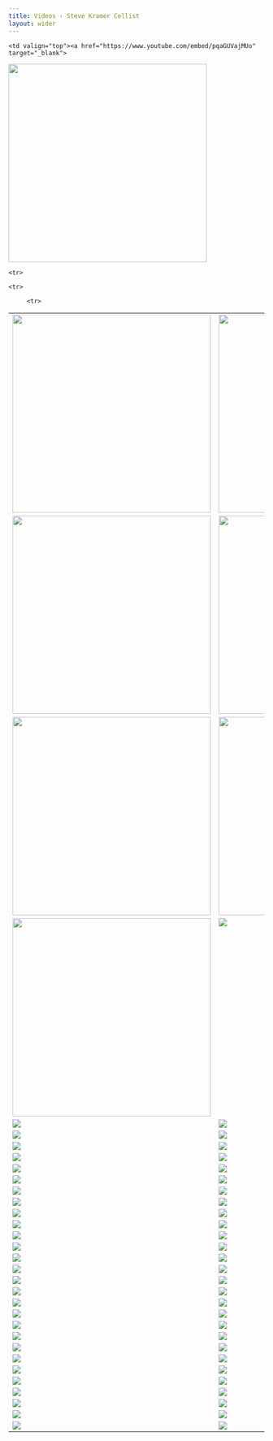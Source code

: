 ```yaml
---
title: Videos ‹ Steve Kramer Cellist
layout: wider
---
```


<!--<a href="https://www.youtube.com/embed/pqaGUVajMUo" target="_blank">
<img class="pure-img" style="margin-top:20px;width:390px;height:220px;" src="{{ site.baseurl}}/images/video_images/PreludeBach1006T.jpg">
</a>-->




<table>
  
  <tr>
     <td valign="top"><a href="https://www.youtube.com/embed/9CLRcYSVVA8" target="_blank">
<img class="pure-img" style="width:390px;" src="{{site.baseurl}}/images/video_images/AugustSerenade.png">
</a></td>
    
    <td valign="top"><a href="https://www.youtube.com/embed/pqaGUVajMUo" target="_blank">
<img class="pure-img" style="width:390px;" src="{{site.baseurl}}/images/video_images/PreludeBach1006T.jpg">
</a></td>
    <td valign="top"><a href="https://www.youtube.com/embed/yAXNy-Jj8r0" target="_blank">
<img class="pure-img" style="width:390px;" src="{{site.baseurl}}/images/video_images/Chaconne_img.png">
</a></td>

  </tr>
  <tr>
  <td valign="top"><a href="https://www.youtube.com/embed/zc3FvvbxjEY" target="_blank">
<img class="pure-img" style="width:390px;" src="{{site.baseurl}}/images/video_images/BWV1008Sarabanda.png">
</a></td>  
    <td valign="top"><a href="https://www.youtube.com/embed/-c5H_flw7tM" target="_blank">
<img class="pure-img" style="width:390px;" src="{{site.baseurl}}/images/video_images/ViolinSanatas.png">
</a></td>
    <td valign="top"><a href="https://www.youtube.com/embed/dhLBI0udTpk" target="_blank">
<img class="pure-img" style="width:390px;" src="{{site.baseurl}}/images/video_images/Passacaglia.png">
</a></td>

  </tr>
  <tr>
     <td valign="top"><a href="https://www.youtube.com/embed/LAf57ZN-X_E" target="_blank">
<img class="pure-img" style="width:390px;" src="{{site.baseurl}}/images/video_images/ViolinSanatasGigue.png">
</a></td>   
    <td valign="top"><a href="https://www.youtube.com/embed/wHqMMptf0cc" target="_blank">
<img class="pure-img" style="width:390px;" src="{{site.baseurl}}/images/video_images/BWV1009Sarabande.png">
</a></td>
    <td valign="top"><a href="https://www.youtube.com/embed/KduBL_GeDFo" target="_blank">
<img class="pure-img" style="width:390px;" src="{{site.baseurl}}/images/video_images/BWV1007Prelude.png">
</a></td>

  </tr>
<tr> 
    <td valign="top"><a href="https://www.youtube.com/embed/JXN-Gl1hIpM" target="_blank">
<img class="pure-img" style="width:390px;" src="{{site.baseurl}}/images/video_images/BWV1007Sarabande.png">
</a></td>  
<td valign="top"><a href="https://www.youtube.com/embed/TLEbWjNOrN4" target="_blank">
<img class="pure-img" src="{{site.baseurl}}/images/video_images/BWV1012Allemande.png">
</a></td>
    <td valign="top"><a href="https://www.youtube.com/embed/pYc8ebSXt6c" target="_blank">
<img class="pure-img" src="{{site.baseurl}}/images/video_images/BWV1012Courante.png">
</a></td>

  </tr>
<tr>
<td valign="top"><a href="https://www.youtube.com/embed/X_qbJanFdXE" target="_blank">
<img class="pure-img" src="{{site.baseurl}}/images/video_images/BWV1011Sarabande.png">
</a></td> 
<td valign="top"><a href="https://www.youtube.com/embed/NC0gFlEVw80" target="_blank">
<img class="pure-img" src="{{site.baseurl}}/images/video_images/Libertango.png">
</a></td>
    <td valign="top"><a href="https://www.youtube.com/embed/dLkXyKqRA8U" target="_blank">
<img class="pure-img" src="{{site.baseurl}}/images/video_images/OblivionTakeA.png">
</a></td>

  </tr>
<tr>
<td valign="top"><a href="https://www.youtube.com/embed/e-ffhrN7XXY" target="_blank">
<img class="pure-img" src="{{site.baseurl}}/images/video_images/OblivionTakeB.png">
</a></td> 
<td valign="top"><a href="https://www.youtube.com/embed/XRM9EzBNEQU" target="_blank">
<img class="pure-img" src="{{site.baseurl}}/images/video_images/ChildsPlay.png">
</a></td>
    <td valign="top"><a href="https://www.youtube.com/embed/VtjWkZT1Lxs" target="_blank">
<img class="pure-img" src="{{site.baseurl}}/images/video_images/JustBeFrank.png">
</a></td>

  </tr>  
<tr>
<td valign="top"><a href="https://www.youtube.com/embed/U3En89lhGlw" target="_blank">
<img class="pure-img" src="{{site.baseurl}}/images/video_images/Kaleidoscope.png">
</a></td> 
<td valign="top"><a href="https://www.youtube.com/embed/4b5nX0hdUks" target="_blank">
<img class="pure-img" src="{{site.baseurl}}/images/video_images/KramerLawtonFrank.png">
</a></td>
    <td valign="top"><a href="https://www.youtube.com/embed/1WbwSUiEftA" target="_blank">
<img class="pure-img" src="{{site.baseurl}}/images/video_images/PandemicJam.png">
</a></td>

  </tr> 
<tr> 
<td valign="top"><a href="https://www.youtube.com/embed/jtKueNajxBc" target="_blank">
<img class="pure-img" src="{{site.baseurl}}/images/video_images/ExoticBirds.png">
</a></td> 
<td valign="top"><a href="https://www.youtube.com/embed/_iYkT1yTTcA" target="_blank">
<img class="pure-img" src="{{site.baseurl}}/images/video_images/JustBeFrankLiveFeed.png">
</a></td>
    <td valign="top"><a href="https://www.youtube.com/embed/h9Dzc1FvrsE" target="_blank">
<img class="pure-img" src="{{site.baseurl}}/images/video_images/PhiladelphiaMelancholia.png">
</a></td>

  </tr> 

<tr> 
      <td valign="top"><a href="https://www.youtube.com/embed/JLN3Fr_8b14" target="_blank">
<img class="pure-img" src="{{site.baseurl}}/images/video_images/RachmaninoffDuo.png">
</a></td>
<td valign="top"><a href="https://www.youtube.com/embed/K5L-chcm4a4" target="_blank">
<img class="pure-img" src="{{site.baseurl}}/images/video_images/BachCelloSuitesGermany.png">
</a></td>
    <td valign="top"><a href="https://www.youtube.com/embed/UryIqvsSyok" target="_blank">
<img class="pure-img" src="{{site.baseurl}}/images/video_images/BWV1007PreludeInterA.png">
</a></td>

  </tr> 
<tr>
<td valign="top"><a href="https://www.youtube.com/embed/bIYeV6H74lo" target="_blank">
<img class="pure-img" src="{{site.baseurl}}/images/video_images/BWV1009Gigue.png">
</a></td> 
<td valign="top"><a href="https://www.youtube.com/embed/4d7cP4vn5BI" target="_blank">
<img class="pure-img" src="{{site.baseurl}}/images/video_images/BWV1010Sarabande.png">
</a></td>
    <td valign="top"><a href="https://www.youtube.com/embed/mxpX0RJ8pYs" target="_blank">
<img class="pure-img" src="{{site.baseurl}}/images/video_images/BWV1007Minuet.png">
</a></td>

  </tr>   
<tr>
<td valign="top"><a href="https://www.youtube.com/embed/N9i8uRyiTQw" target="_blank">
<img class="pure-img" src="{{site.baseurl}}/images/video_images/BWV1008Allemande.png">
</a></td> 
<td valign="top"><a href="https://www.youtube.com/embed/q1s4KpbMtdg" target="_blank">
<img class="pure-img" src="{{site.baseurl}}/images/video_images/BWV1009Bouree.png">
</a></td>
    <td valign="top"><a href="https://www.youtube.com/embed/eaEpB6CwM-Y" target="_blank">
<img class="pure-img" src="{{site.baseurl}}/images/video_images/BWv1008Prelude.png">
</a></td>

  </tr>  
  <tr> 
<td valign="top"><a href="https://www.youtube.com/embed/xh5spTJ-Zes" target="_blank">
<img class="pure-img" src="{{site.baseurl}}/images/video_images/BWV1007Courante.png">
</a></td>   
<td valign="top"><a href="https://www.youtube.com/embed/pDlUyGfKHzs" target="_blank">
<img class="pure-img" src="{{site.baseurl}}/images/video_images/BWV1010Courante.png">
</a></td>
    <td valign="top"><a href="https://www.youtube.com/embed/ZgCiRQMF6-o" target="_blank">
<img class="pure-img" src="{{site.baseurl}}/images/video_images/BWV1007Allemande.png">
</a></td>

  </tr> 
  <tr> 
     <td valign="top"><a href="https://www.youtube.com/embed/4owMbSD45CE" target="_blank">
<img class="pure-img" src="{{site.baseurl}}/images/video_images/BWV1009Courante.png">
</a></td>   
<td valign="top"><a href="https://www.youtube.com/embed/uWrCeE-NdlU" target="_blank">
<img class="pure-img" src="{{site.baseurl}}/images/video_images/BWV1007Gigue.png">
</a></td>
    <td valign="top"><a href="https://www.youtube.com/embed/V38JgKihTS4" target="_blank">
<img class="pure-img" src="{{site.baseurl}}/images/video_images/BillyStrayhornTakeA.png">
</a></td>

  </tr> 
    <tr>  
    <td valign="top"><a href="https://www.youtube.com/embed/kFOTKlICkY4" target="_blank">
<img class="pure-img" src="{{site.baseurl}}/images/video_images/Summertime.png">
</a></td>      
<td valign="top"><a href="https://www.youtube.com/embed/QH73YN6d0Tk" target="_blank">
<img class="pure-img" src="{{site.baseurl}}/images/video_images/Jobim.png">
</a></td>
    <td valign="top"><a href="https://www.youtube.com/embed/0Ib-PQeYbjM" target="_blank">
<img class="pure-img" src="{{site.baseurl}}/images/video_images/AutumnLeaves.png">
</a></td>

  </tr> 

    <tr> 
<td valign="top"><a href="https://www.youtube.com/embed/rAciSfdQNdU" target="_blank">
<img class="pure-img" src="{{site.baseurl}}/images/video_images/MusicalRoad.png">
</a></td>   
<td valign="top"><a href="https://www.youtube.com/embed/MP3QvP6dPr4" target="_blank">
<img class="pure-img" src="{{site.baseurl}}/images/video_images/TheSoundOfMusic.png">
</a></td>
    <td valign="top"><a href="https://www.youtube.com/embed/YjNxSban0Lo" target="_blank">
<img class="pure-img" src="{{site.baseurl}}/images/video_images/myFavoriteThings.png">
</a></td>

  </tr>

  <tr> 
     <td valign="top"><a href="https://www.youtube.com/embed/B8a7X9Srm5w" target="_blank">
<img class="pure-img" src="{{site.baseurl}}/images/video_images/Edelwiess.png">
</a></td>   
<td valign="top"><a href="https://www.youtube.com/embed/Xs5GasOSbb4" target="_blank">
<img class="pure-img" src="{{site.baseurl}}/images/video_images/OverTheRainbow.png">
</a></td>
    <td valign="top"><a href="https://www.youtube.com/embed/2sp4w5F_2HY" target="_blank">
<img class="pure-img" src="{{site.baseurl}}/images/video_images/Somewhere.png">
</a></td>

  </tr>

  <tr>
<td valign="top"><a href="https://www.youtube.com/embed/L-hz97yc_jo" target="_blank">
<img class="pure-img" src="{{site.baseurl}}/images/video_images/MyOneandOnlyOne.png">
</a></td>  
<td valign="top"><a href="https://www.youtube.com/embed/T934MKCbFhg" target="_blank">
<img class="pure-img" src="{{site.baseurl}}/images/video_images/MoonRiver.png">
</a></td>
    <td valign="top"><a href="https://www.youtube.com/embed/2LbTcH46fZQ" target="_blank">
<img class="pure-img" src="{{site.baseurl}}/images/video_images/LoveIsHereToStay.png">
</a></td>

  </tr>
 <tr>  
<td valign="top"><a href="https://www.youtube.com/embed/EsgtQhydJnc" target="_blank">
<img class="pure-img" src="{{site.baseurl}}/images/video_images/MyOneandOnlyOneVersion2.png">
</a></td> 
<td valign="top"><a href="https://www.youtube.com/embed/Og--kzwthIY" target="_blank">
<img class="pure-img" src="{{site.baseurl}}/images/video_images/PinkPanter.png">
</a></td>
    <td valign="top"><a href="https://www.youtube.com/embed/BA2mbNFuCTk" target="_blank">
<img class="pure-img" src="{{site.baseurl}}/images/video_images/LossofLove.png">
</a></td>

  </tr>

  <tr> 
<td valign="top"><a href="https://www.youtube.com/embed/uHmAo_Qdfs8" target="_blank">
<img class="pure-img" src="{{site.baseurl}}/images/video_images/FallingInLove.png">
</a></td>    
<td valign="top"><a href="https://www.youtube.com/embed/9GnEoX5H1l0" target="_blank">
<img class="pure-img" src="{{site.baseurl}}/images/video_images/Embraceable.png">
</a></td>
    <td valign="top"><a href="https://www.youtube.com/embed/rKwRMhRZ9dI" target="_blank">
<img class="pure-img" src="{{site.baseurl}}/images/video_images/AskMeNow.png">
</a></td>

  </tr>
  
<tr>
<td valign="top"><a href="https://www.youtube.com/embed/DUEFpFXez18" target="_blank">
<img class="pure-img" src="{{site.baseurl}}/images/video_images/CentralParkWest.png">
</a></td>    
<td valign="top"><a href="https://www.youtube.com/embed/xI-hmS7yOZQ" target="_blank">
<img class="pure-img" src="{{site.baseurl}}/images/video_images/ViolinSonatasPresto.png">
</a></td>
    <td valign="top"><a href="https://www.youtube.com/embed/6R4LZr87IlI" target="_blank">
<img class="pure-img" src="{{site.baseurl}}/images/video_images/ViolinSonatasAllemande.png">
</a></td>

  </tr>

<tr>    
<td valign="top"><a href="https://www.youtube.com/embed/TW3BsQYkxH4" target="_blank">
<img class="pure-img" src="{{site.baseurl}}/images/video_images/ViolinSonatasCourante.png">
</a></td> 
<td valign="top"><a href="https://www.youtube.com/embed/yBp8thl4c0k" target="_blank">
<img class="pure-img" src="{{site.baseurl}}/images/video_images/ViolinSonatasSarabande.png">
</a></td>
    <td valign="top"><a href="https://www.youtube.com/embed/NZnaQidNmhg" target="_blank">
<img class="pure-img" src="{{site.baseurl}}/images/video_images/Tenderly.png">
</a></td>

  </tr>

<tr> 
<td valign="top"><a href="https://www.youtube.com/embed/gYcWoCzI7yY" target="_blank">
<img class="pure-img" src="{{site.baseurl}}/images/video_images/AsTimeGoesBy.png">
</a></td>     
<td valign="top"><a href="https://www.youtube.com/embed/cFD48sPk8VE" target="_blank">
<img class="pure-img" src="{{site.baseurl}}/images/video_images/SendInTheClouds.png">
</a></td>
    <td valign="top"><a href="https://www.youtube.com/embed/X816vIOs-Ww" target="_blank">
<img class="pure-img" src="{{site.baseurl}}/images/video_images/TimeAfterTime.png">
</a></td>

  </tr> 

<tr> 
<td valign="top"><a href="https://www.youtube.com/embed/T20RG9ET774" target="_blank">
<img class="pure-img" src="{{site.baseurl}}/images/video_images/EmbraceableYouTakeII.png">
</a></td> 
<td valign="top"><a href="https://www.youtube.com/embed/LX6TffcAIOU" target="_blank">
<img class="pure-img" src="{{site.baseurl}}/images/video_images/FallingInLoveWithLove.png">
</a></td>
    <td valign="top"><a href="https://www.youtube.com/embed/_CKfFe2qMKc" target="_blank">
<img class="pure-img" src="{{site.baseurl}}/images/video_images/KillingMeSoftly.png">
</a></td>

  </tr> 
  
<tr> 
<td valign="top"><a href="https://www.youtube.com/embed/jX-JjDPjCQ8" target="_blank">
<img class="pure-img" src="{{site.baseurl}}/images/video_images/Yesterday.png">
</a></td>  
<td valign="top"><a href="https://www.youtube.com/embed/WvUTVge7gWg" target="_blank">
<img class="pure-img" src="{{site.baseurl}}/images/video_images/SummerKnows.png">
</a></td>
    <td valign="top"><a href="https://www.youtube.com/embed/kNRTJqwZQrA" target="_blank">
<img class="pure-img" src="{{site.baseurl}}/images/video_images/ForAllWeKnow.png">
</a></td>

  </tr> 

  <tr> 
<td valign="top"><a href="https://www.youtube.com/embed/1mfU9ZqReYQ" target="_blank">
<img class="pure-img" src="{{site.baseurl}}/images/video_images/SlowHotWind.png">
</a></td>    
<td valign="top"><a href="https://www.youtube.com/embed/iiclE7isCBU" target="_blank">
<img class="pure-img" src="{{site.baseurl}}/images/video_images/DaysOfWineAndRoses.png">
</a></td>
    <td valign="top"><a href="https://www.youtube.com/embed/4D9LE16kYAE" target="_blank">
<img class="pure-img" src="{{site.baseurl}}/images/video_images/MrLucky.png">
</a></td>

  </tr> 

    <tr> 
<td valign="top"><a href="https://www.youtube.com/embed/nb-uIKCDTQU" target="_blank">
<img class="pure-img" src="{{site.baseurl}}/images/video_images/TakeIIPleaseDontTalk.png">
</a></td>   
<td valign="top"><a href="https://www.youtube.com/embed/KW0CA2qnyXk" target="_blank">
<img class="pure-img" src="{{site.baseurl}}/images/video_images/MaybeSeptember.png">
</a></td>
    <td valign="top"><a href="https://www.youtube.com/embed/wycpsNMUm58" target="_blank">
<img class="pure-img" src="{{site.baseurl}}/images/video_images/Dreamsville.png">
</a></td>

  </tr> 
<tr>
<td valign="top"><a href="https://www.youtube.com/embed/9w1wOgaus-Y" target="_blank">
<img class="pure-img" src="{{site.baseurl}}/images/video_images/InTheWeeSmallHours.png">
</a></td>       
<td valign="top"><a href="https://www.youtube.com/embed/u19vRP4D8ZE" target="_blank">
<img class="pure-img" src="{{site.baseurl}}/images/video_images/RainInMyHeart.png">
</a></td>
    <td valign="top"><a href="https://www.youtube.com/embed/HEVKSFpOYbE" target="_blank">
<img class="pure-img" src="{{site.baseurl}}/images/video_images/SomeOtherTime.png">
</a></td>

  </tr> 

<tr>  
<td valign="top"><a href="https://www.youtube.com/embed/qo57wMSqnzk" target="_blank">
<img class="pure-img" src="{{site.baseurl}}/images/video_images/AllMyTomorrows.png">
</a></td>  
<td valign="top"><a href="https://www.youtube.com/embed/NuXEGINjMkk" target="_blank">
<img class="pure-img" src="{{site.baseurl}}/images/video_images/StreetOfDreams.png">
</a></td>
    <td valign="top"><a href="https://www.youtube.com/embed/ImsRPfkaW3w" target="_blank">
<img class="pure-img" src="{{site.baseurl}}/images/video_images/YouWillBeMusic.png">
</a></td>

  </tr> 

<tr>     
<td valign="top"><a href="https://www.youtube.com/embed/W_0StkHVv3A" target="_blank">
<img class="pure-img" src="{{site.baseurl}}/images/video_images/TooLateNow.png">
</a></td>  
<td valign="top"><a href="https://www.youtube.com/embed/-L9Ml17nT3M" target="_blank">
<img class="pure-img" src="{{site.baseurl}}/images/video_images/TakeIIMaybeSeptember.png">
</a></td>
    <td valign="top"><a href="https://www.youtube.com/embed/f-r9OLKV5qE" target="_blank">
<img class="pure-img" src="{{site.baseurl}}/images/video_images/TheGodfather.png">
</a></td>

  </tr> 

<tr> 
<td valign="top"><a href="https://www.youtube.com/embed/_QzBoGfGopA" target="_blank">
<img class="pure-img" src="{{site.baseurl}}/images/video_images/AveMaria.png">
</a></td>         
<td valign="top"><a href="https://www.youtube.com/embed/iaUypsNeY08" target="_blank">
<img class="pure-img" src="{{site.baseurl}}/images/video_images/OComeEmmanuel.png">
</a></td>
    <td valign="top"><a href="https://www.youtube.com/embed/_JSeHfjrcbc" target="_blank">
<img class="pure-img" src="{{site.baseurl}}/images/video_images/LetItBe.png">
</a></td>

  </tr> 
       <tr>      
<td valign="top"><a href="https://www.youtube.com/embed/BHTCdG349vg" target="_blank">
<img class="pure-img" src="{{site.baseurl}}/images/video_images/SchindlersList.png">
</a></td>   
<td valign="top"><a href="https://www.youtube.com/embed/j4fE4nNHinI" target="_blank">
<img class="pure-img" src="{{site.baseurl}}/images/video_images/ChamberMusic.png">
</a></td>
    <td valign="top"><a href="https://www.youtube.com/embed/VItNKY1GTHU" target="_blank">
<img class="pure-img" src="{{site.baseurl}}/images/video_images/PupilsConcert.png">
</a></td>
   
  </tr> 

         <tr>     
 <td valign="top"><a href="https://www.youtube.com/embed/KxOnqBdgMFw" target="_blank">
<img class="pure-img" src="{{site.baseurl}}/images/video_images/VittorioMonti.png">
</a></td>

<td valign="top"><a href="https://www.youtube.com/embed/Mm50t-n2I3c" target="_blank">
<img class="pure-img" src="{{site.baseurl}}/images/video_images/AmericaTheBeautiful.png">
</a></td>
    <td valign="top"><a href="https://www.youtube.com/embed/Gc3pu0w7O8I" target="_blank">
<img class="pure-img" src="{{site.baseurl}}/images/video_images/TheStarSplangledBanner.png">
</a></td>
  </tr> 
  
 </table>

<!--<a href="https://www.youtube.com/watch?v=yAXNy-Jj8r0" target="_blank">
<iframe src="{{ site.baseurl}}/images/video_images/Chaconne_img.png" ></iframe>
</a>-->


